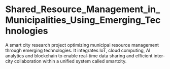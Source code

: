 # Shared_Resource_Management_in_Municipalities_Using_Emerging_Technologies
A smart city research project optimizing municipal resource management through emerging technologies. It integrates IoT, cloud computing, AI analytics and blockchain to enable real-time data sharing and efficient inter-city collaboration within a unified system called smartcity.
